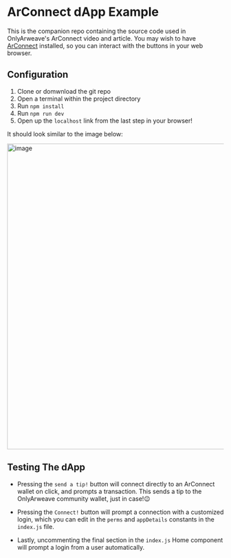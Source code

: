 # ArConnect dApp Example

This is the companion repo containing the source code used in OnlyArweave's ArConnect video and article.
You may wish to have [ArConnect](https://www.arconnect.io) installed, so you can interact with the buttons in your web browser.

## Configuration

1. Clone or domwnload the git repo
2. Open a terminal within the project directory
3. Run `npm install`
4. Run `npm run dev`
5. Open up the `localhost` link from the last step in your browser! 

It should look similar to the image below:

<img width="710" alt="image" src="https://user-images.githubusercontent.com/78179933/181199908-50837100-d45e-45af-b574-6c3142040282.png">

## Testing The dApp

- Pressing the `send a tip!` button will connect directly to an ArConnect wallet on click, and prompts a transaction. 
This sends a tip to the OnlyArweave community wallet, just in case!😉

- Pressing the `Connect!` button will prompt a connection with a customized login, which you can edit in the `perms` and `appDetails` constants in the `index.js` file.

- Lastly, uncommenting the final section in the `index.js` Home component will prompt a login from a user automatically.


